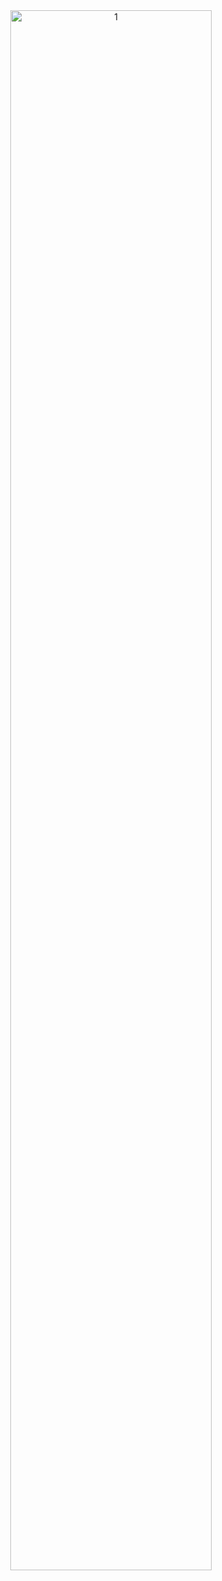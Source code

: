 <div align="center">
<img src="https://github.com/PurviMalhotra/aboutme/blob/main/Giyu%20Tomioka%20GIF%204K.gif" align="center" display=block width=80% height=auto alt="1" >
<br></br>

</p>
</div>
